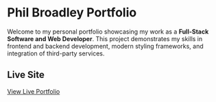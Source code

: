 # Phil Broadley Portfolio

Welcome to my personal portfolio showcasing my work as a **Full-Stack Software and Web Developer**. This project demonstrates my skills in frontend and backend development, modern styling frameworks, and integration of third-party services.

## Live Site

[View Live Portfolio](https://phil-bro-92.github.io/my-portfolio/#/)
